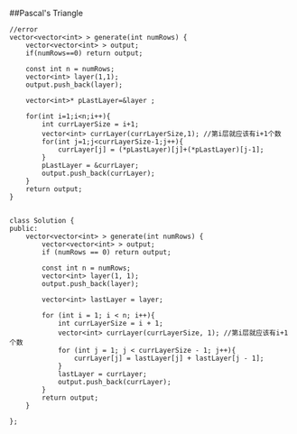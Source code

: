 ##Pascal's Triangle




	//error
    vector<vector<int> > generate(int numRows) {
        vector<vector<int> > output;
        if(numRows==0) return output;
        
        const int n = numRows;
        vector<int> layer(1,1);
        output.push_back(layer);
        
        vector<int>* pLastLayer=&layer ;
        
        for(int i=1;i<n;i++){
            int currLayerSize = i+1;
            vector<int> currLayer(currLayerSize,1); //第i层就应该有i+1个数
            for(int j=1;j<currLayerSize-1;j++){
                currLayer[j] = (*pLastLayer)[j]+(*pLastLayer)[j-1];
            }
            pLastLayer = &currLayer;
            output.push_back(currLayer);
        }
        return output;
    }


    class Solution {
	public:
	    vector<vector<int> > generate(int numRows) {
		    vector<vector<int> > output;
		    if (numRows == 0) return output;

		    const int n = numRows;
		    vector<int> layer(1, 1);
		    output.push_back(layer);

		    vector<int> lastLayer = layer;

		    for (int i = 1; i < n; i++){
			    int currLayerSize = i + 1;
			    vector<int> currLayer(currLayerSize, 1); //第i层就应该有i+1个数
			    for (int j = 1; j < currLayerSize - 1; j++){
				    currLayer[j] = lastLayer[j] + lastLayer[j - 1];
			    }
			    lastLayer = currLayer;
			    output.push_back(currLayer);
		    }
		    return output;
	    }
	    
	};
